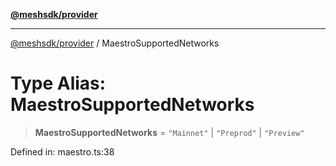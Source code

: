 [**@meshsdk/provider**](../README.md)

***

[@meshsdk/provider](../globals.md) / MaestroSupportedNetworks

# Type Alias: MaestroSupportedNetworks

> **MaestroSupportedNetworks** = `"Mainnet"` \| `"Preprod"` \| `"Preview"`

Defined in: maestro.ts:38

